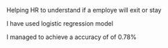 Helping HR to understand if a employe will exit or stay 

I have used logistic regression model

I managed to achieve a accuracy of of 0.78%
